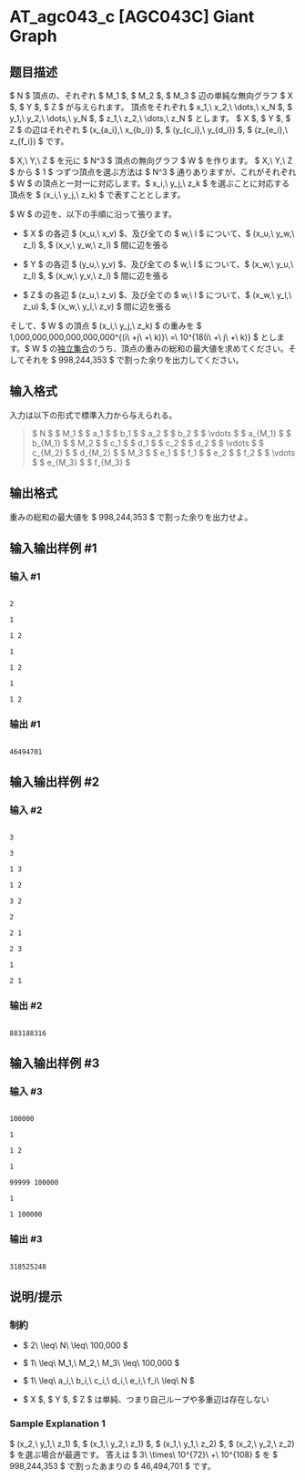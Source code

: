 # AT_agc043_c [AGC043C] Giant Graph

## 题目描述

[problemUrl]: https://atcoder.jp/contests/agc043/tasks/agc043_c

$ N $ 頂点の、それぞれ $ M_1 $, $ M_2 $, $ M_3 $ 辺の単純な無向グラフ $ X $, $ Y $, $ Z $ が与えられます。 頂点をそれぞれ $ x_1,\ x_2,\ \dots,\ x_N $, $ y_1,\ y_2,\ \dots,\ y_N $, $ z_1,\ z_2,\ \dots,\ z_N $ とします。 $ X $, $ Y $, $ Z $ の辺はそれぞれ $ (x_{a_i},\ x_{b_i}) $, $ (y_{c_i},\ y_{d_i}) $, $ (z_{e_i},\ z_{f_i}) $ です。

$ X,\ Y,\ Z $ を元に $ N^3 $ 頂点の無向グラフ $ W $ を作ります。 $ X,\ Y,\ Z $ から $ 1 $ つずつ頂点を選ぶ方法は $ N^3 $ 通りありますが、これがそれぞれ $ W $ の頂点と一対一に対応します。$ x_i,\ y_j,\ z_k $ を選ぶことに対応する頂点を $ (x_i,\ y_j,\ z_k) $ で表すこととします。

$ W $ の辺を、以下の手順に沿って張ります。

- $ X $ の各辺 $ (x_u,\ x_v) $、及び全ての $ w,\ l $ について、$ (x_u,\ y_w,\ z_l) $, $ (x_v,\ y_w,\ z_l) $ 間に辺を張る
- $ Y $ の各辺 $ (y_u,\ y_v) $、及び全ての $ w,\ l $ について、$ (x_w,\ y_u,\ z_l) $, $ (x_w,\ y_v,\ z_l) $ 間に辺を張る
- $ Z $ の各辺 $ (z_u,\ z_v) $、及び全ての $ w,\ l $ について、$ (x_w,\ y_l,\ z_u) $, $ (x_w,\ y_l,\ z_v) $ 間に辺を張る

そして、$ W $ の頂点 $ (x_i,\ y_j,\ z_k) $ の重みを $ 1,000,000,000,000,000,000^{(i\ +j\ +\ k)}\ =\ 10^{18(i\ +\ j\ +\ k)} $ とします。$ W $ の[独立集合](https://ja.wikipedia.org/wiki/%E7%8B%AC%E7%AB%8B%E9%9B%86%E5%90%88)のうち、頂点の重みの総和の最大値を求めてください。そしてそれを $ 998,244,353 $ で割った余りを出力してください。

## 输入格式

入力は以下の形式で標準入力から与えられる。

> $ N $ $ M_1 $ $ a_1 $ $ b_1 $ $ a_2 $ $ b_2 $ $ \vdots $ $ a_{M_1} $ $ b_{M_1} $ $ M_2 $ $ c_1 $ $ d_1 $ $ c_2 $ $ d_2 $ $ \vdots $ $ c_{M_2} $ $ d_{M_2} $ $ M_3 $ $ e_1 $ $ f_1 $ $ e_2 $ $ f_2 $ $ \vdots $ $ e_{M_3} $ $ f_{M_3} $

## 输出格式

重みの総和の最大値を $ 998,244,353 $ で割った余りを出力せよ。

## 输入输出样例 #1

### 输入 #1

```
2
1
1 2
1
1 2
1
1 2
```

### 输出 #1

```
46494701
```

## 输入输出样例 #2

### 输入 #2

```
3
3
1 3
1 2
3 2
2
2 1
2 3
1
2 1
```

### 输出 #2

```
883188316
```

## 输入输出样例 #3

### 输入 #3

```
100000
1
1 2
1
99999 100000
1
1 100000
```

### 输出 #3

```
318525248
```

## 说明/提示

### 制約

- $ 2\ \leq\ N\ \leq\ 100,000 $
- $ 1\ \leq\ M_1,\ M_2,\ M_3\ \leq\ 100,000 $
- $ 1\ \leq\ a_i,\ b_i,\ c_i,\ d_i,\ e_i,\ f_i\ \leq\ N $
- $ X $, $ Y $, $ Z $ は単純、つまり自己ループや多重辺は存在しない

### Sample Explanation 1

$ (x_2,\ y_1,\ z_1) $, $ (x_1,\ y_2,\ z_1) $, $ (x_1,\ y_1,\ z_2) $, $ (x_2,\ y_2,\ z_2) $ を選ぶ場合が最適です。 答えは $ 3\ \times\ 10^{72}\ +\ 10^{108} $ を $ 998,244,353 $ で割ったあまりの $ 46,494,701 $ です。